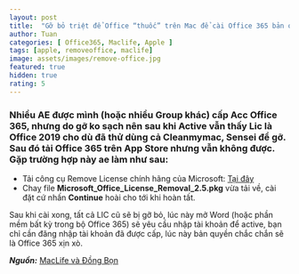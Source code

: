 ```yaml
---
layout: post
title:  "Gỡ bỏ triệt để Office “thuốc” trên Mac để cài Office 365 bản quyền"
author: Tuan
categories: [ Office365, Maclife, Apple ]
tags: [apple, removeoffice, maclife]
image: assets/images/remove-office.jpg
featured: true
hidden: true
rating: 5
---
```


### Nhiều AE được mình (hoặc nhiều Group khác) cấp Acc Office 365, nhưng do gỡ ko sạch nên sau khi Active vẫn thấy Lic là Office 2019 cho dù đã thử dùng cả Cleanmymac, Sensei để gỡ. Sau đó tải Office 365 trên App Store nhưng vẫn không được. Gặp trường hợp này ae làm như sau:
  - Tải công cụ Remove License chính hãng của Microsoft: [Tại đây](https://go.microsoft.com/fwlink/?linkid=849815)
  - Chaỵ file **Microsoft_Office_License_Removal_2.5.pkg** vừa tải về, cài đặt cứ nhấn **Continue** hoài cho tới khi hoàn tất.

Sau khi cài xong, tất cả LIC cũ sẽ bị gỡ bỏ, lúc này mở Word (hoặc phần mềm bất kỳ trong bộ Office 365) sẽ yêu cầu nhập tài khoản để active, bạn chỉ cần đăng nhập tài khoản đã được cấp, lúc này bản quyền chắc chắn sẽ là Office 365 xịn xò.

***Nguồn:*** [MacLife và Đồng Bọn](https://www.facebook.com/groups/maclife.vn/permalink/745526342800632/)